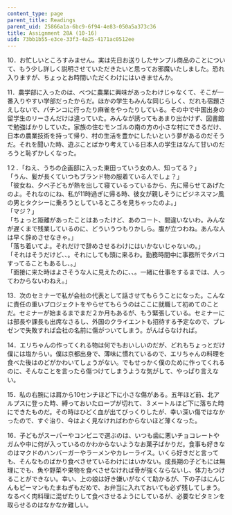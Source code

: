 ```yaml
---
content_type: page
parent_title: Readings
parent_uid: 25866a1a-6bc9-6f94-4e83-050a5a373c36
title: Assignment 28A (10-16)
uid: 73bb1b55-e3ce-33f3-4a25-4171ac0512ee
---
```


10．お忙しいところすみません。実は先日お送りしたサンプル商品のことについて、もう少し詳しく説明させていただきたいと思ってお邪魔いたしました。恐れ入りますが、ちょっとお時間いただくわけにはいきませんか。

11．農学部に入ったのは、べつに農業に興味があったわけじゃなくて、そこが一番入りやすい学部だったからだ。ほかの学生もみんな同じらしく、だれも宿題さえしないで、パチンコに行ったり麻雀をやったりしている。その中で中国出身の留学生のリーさんだけは違っていた。みんなが誘ってもあまり出かけず、図書館で勉強ばかりしていた。家族の住むモンゴルの南の方の小さな村にできるだけ、日本の農業技術を持って帰り、村の生活を豊かにしたいという夢があるのだそうだ。それを聞いた時、遊ぶことばかり考えている日本人の学生はなんて甘いのだろうと恥ずかしくなった。

1２．「ねえ、うちの企画部に入った東田っていう女の人、知ってる？」  
「うん、髪が長くていつもブランド物の服着ている人でしょ？」  
「彼女ね、夕べ子どもが熱を出して寝ているっているから、先に帰らせてあげたのよ。それなのにね、私が11時過ぎに帰る時、彼女が親しそうにビジネスマン風の男とタクシーに乗ろうとしているところを見ちゃったのよ。」  
「マジ？」  
「ちょっと距離があったことはあったけど、あのコート、間違いないわ。みんなが遅くまで残業しているのに、どういうつもりかしら。腹が立つわね。あんな人は早く辞めさせなきゃ。」  
「落ち着いてよ。それだけで辞めさせるわけにはいかないじゃないの。」  
「それはそうだけど、、。それにしても頭に来るわ。勤務時間中に事務所でタバコすってることもあるし、。」  
「面接に来た時はよさそうな人に見えたのに、、。一緒に仕事をするまでは、人ってわからないわねえ。」

13．次のセミナーで私が会社の代表として話させてもらうことになった。こんなに責任の重いプロジェクトをやらせてもらうのはここに就職して初めてのことだ。セミナーが始まるまでまだ２か月もあるが、もう緊張している。セミナーには部長や課長も出席なさるし、外国のクライエントも招待する予定なので、プレゼンで失敗すれば会社の名前に傷がついてしまう。がんばらなければ。

14．エリちゃんの作ってくれる物は何でもおいしいのだが、どれもちょっとだけ僕には塩からい。僕は京都出身で、薄味に慣れているので、エリちゃんの料理を食べた後はのどがかわいてしょうがない。でもせっかく僕のために作ってくれるのに、そんなことを言ったら傷つけてしまうような気がして、やっぱり言えない。

15．私の右腕には肩から10センチほど下に小さな傷がある。五年ほど前、北アルプスに登った時、縛っておいたロープが切れて、３メートルほど下に落ちた時にできたものだ。その時はひどく血が出てびっくりしたが、幸い深い傷ではなかったので、すぐ治り、今はよく見なければわからないほど薄くなった。

16．子どもがスーパーやコンビニで選ぶのは、いつも歯に悪いチョコレートやガムや中に何が入っているのかわからないようなお菓子ばかりだ。食事も好きなのはマクドのハンバーガーやラーメンやカレーライス。いくら好きだと言っても、そんなものばかり食べさせているわけにはいかない。成長期の子どもには無理にでも、魚や野菜や果物を食べさせなければ骨が強くならないし、体力もつけることができない。幸い、上の娘は好き嫌いがなくて助かるが、下の子はにんじんもピーマンもたまねぎもだめで、お弁当に入れておいても必ず残してしまう。なるべく肉料理に混ぜたりして食べさせるようにしているが、必要なビタミンを取らせるのはなかなか難しい。